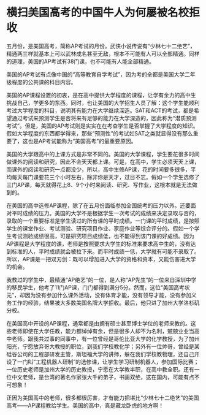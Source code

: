 # 横扫美国高考的中国牛人为何屡被名校拒收

五月份，是美国高考，简称AP考试的月份。武侠小说传说有“少林七十二绝艺”，精通两三样就基本上可以武林成名甚至无敌，根本不可能有人可以全部精通。同样的道理，美国的AP考试有38门课，也不可能有人能全部精通。 

美国的AP考试有点像中国的“高等教育自学考试”，因为考的全都是美国大学二年级程度的公共课的科目内容。 

美国的AP课程设置的初衷，是在高中提供大学程度的课程，让学有余力的高中生挑战自己，学更多的东西。同时，也让美国的大学招生人员了解：这个学生能顺利考过大学程度的科目，说明其有能力在大学继续深造。SAT和ACT的考试，都是希望通过考试来预测学生是否将来有足够的能力在大学深造的，因此称为“潜质预测考试”。但是，美国的AP考试则是实实在在考查学生是否掌握了大学程度的知识。假如大学程度的东西都学得来，那些“预测性”的考试如SAT之类就显得没有那么重要了，这也是AP考试能称为“美国高考”的最重要原因。 

美国的大学跟高中的上课方式是非常不同的。美国的大学课程，学生要花很多时间做课外的阅读和研究，因此不会天天都上课。可是，在高中，学生必须天天上课，而课外的阅读和研究一点都没少，所以，高中生修AP课，花的时间要多很多，平均每天每门课要花三个小时左右，除非你是天才，过目不忘。假如一个学生选修了三门AP课，每天就得花上8、9个小时来阅读、研究、写作业，这根本就是无法做到的。 

在美国的高中选修AP课程，除了在五月份面临参加全国统考的压力以外，还要面对平时成绩的压力。美国的大学不是根据学生一次考试的成绩来决定录取与否的，录取的一个重要标准是学生读过的所有课的平时成绩。一门课的平时成绩，是按照学生的课堂作业、考试测验、研究项目作业、家庭作业等综合评分的。假如一个学生考试测验成绩很高，可是研究项目成绩低，也不能得到该门课的好成绩。因为AP课程是大学程度的课，老师是按照要求大学生的标准来要求高中生的，没有达到标准的人，平时成绩就会被拉下来。而平时成绩一低，大学就有可能不录取了。所以，AP课是一把双刃剑：既可以增加进入大学的资格和资本，又能伤害进大学的机会。 

我教过的学生中，最精通“AP绝艺”的一位，是人称“AP先生”的一位来自深圳中学的移民学生，他考了11门AP课，门门都得到满分5分。然而，这位“美国高考状元”，却因为没有参加什么课外活动，没有体育才能，没有领导才能，没有参加义务工作的经验，结果被大多数美国名牌大学拒收。最后，他只进了加州大学洛杉矶分校。 

在美国高中开设的AP课程，通常都是由拥有硕士甚至博士学位的老师来教的。这些老师即使在大学任教，能力都绰绰有余，但是很多人却不为名利，兢兢业业当高中老师。跟我共过事的同事中，有一位曾经是哥伦比亚大学的化学教授，为了加州阳光，宁愿放弃哥大教授的职位，到我们学校教化学；另外有一位帅哥，曾经是某硅谷公司的工程部研发主管，斯坦福大学的讲师，躲在我们学校教物理，还自己开设了一门叫“工程机器人研制”的选修课，让学生学习研制机器人，参加国际比赛；一位历史老师是加州大学的历史教授，宁愿在大学教半职，在高中教全职。还有一位中文老师，是台湾的著名作家张大千的弟子，书画双绝，这在国内，可能有点不可想象！ 

正因为美国高中的老师，很多都很厉害，才有能力把堪比“少林七十二绝艺”的美国高考——AP课程教给学生。美国的高中，真是藏龙卧虎的地方啊！